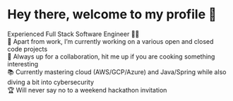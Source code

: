 # Hey there, welcome to my profile 👋
Experienced Full Stack Software Engineer 🧑‍💻<br>🔭 Apart from work, I’m currently working on a various open and closed code projects<br>💪 Always up for a collaboration, hit me up if you are cooking something interesting<br>📚 Currently mastering cloud (AWS/GCP/Azure) and Java/Spring while also diving a bit into cybersecurity<br>🏆 Will never say no to a weekend hackathon invitation
